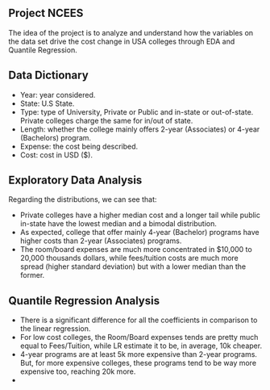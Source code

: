 
<!-- README.md is generated from README.Rmd. Please edit that file -->

## Project NCEES

The idea of the project is to analyze and understand how the variables
on the data set drive the cost change in USA colleges through EDA and
Quantile Regression.

## Data Dictionary

- Year: year considered.  
- State: U.S State.  
- Type: type of University, Private or Public and in-state or
  out-of-state. Private colleges charge the same for in/out of state.  
- Length: whether the college mainly offers 2-year (Associates) or
  4-year (Bachelors) program.  
- Expense: the cost being described.  
- Cost: cost in USD (\$).

## Exploratory Data Analysis

Regarding the distributions, we can see that:  
- Private colleges have a higher median cost and a longer tail while
public in-state have the lowest median and a bimodal distribution.  
- As expected, college that offer mainly 4-year (Bachelor) programs have
higher costs than 2-year (Associates) programs.  
- The room/board expenses are much more concentrated in \$10,000 to
20,000 thousands dollars, while fees/tuition costs are much more spread
(higher standard deviation) but with a lower median than the former.

## Quantile Regression Analysis

- There is a significant difference for all the coefficients in
  comparison to the linear regression.  
- For low cost colleges, the Room/Board expenses tends are pretty much
  equal to Fees/Tuition, while LR estimate it to be, in average, 10k
  cheaper.  
- 4-year programs are at least 5k more expensive than 2-year programs.
  But, for more expensive colleges, these programs tend to be way more
  expensive too, reaching 20k more.  
- 
